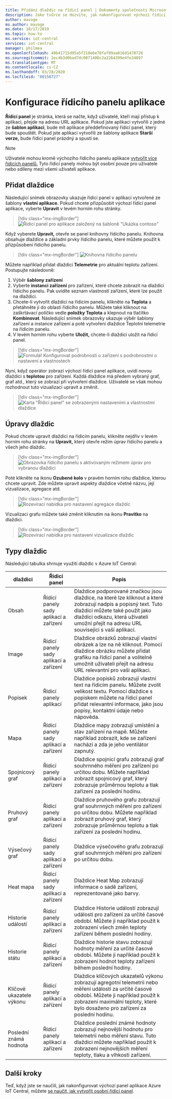 ```yaml
---
title: Přidání dlaždic na řídicí panel | Dokumenty společnosti Microsoft
description: Jako tvůrce se dozvíte, jak nakonfigurovat výchozí řídicí panel aplikace Azure IoT Central.
author: mavoge
ms.author: mavoge
ms.date: 10/17/2019
ms.topic: how-to
ms.service: iot-central
services: iot-central
manager: philmea
ms.openlocfilehash: 49b41715d95a5f210e6e70faf09aa016d1478728
ms.sourcegitcommit: 2ec4b3d0bad7dc0071400c2a2264399e4fe34897
ms.translationtype: MT
ms.contentlocale: cs-CZ
ms.lasthandoff: 03/28/2020
ms.locfileid: "80158727"
---
```

# <a name="configure-the-application-dashboard"></a>Konfigurace řídicího panelu aplikace

**Řídicí panel** je stránka, která se načte, když uživatelé, kteří mají přístup k aplikaci, přejde na adresu URL aplikace. Pokud jste aplikaci vytvořili z jedné ze **šablon aplikací**, bude mít aplikace předdefinovaný řídicí panel, který bude spouštět. Pokud jste aplikaci vytvořili ze šablony aplikace **Starší verze,** bude řídicí panel prázdný a spustí se.

> [!NOTE]
> Uživatelé mohou kromě výchozího řídicího panelu aplikace [vytvořit více řídicích panelů.](howto-create-personal-dashboards.md) Tyto řídicí panely mohou být osobní pouze pro uživatele nebo sdíleny mezi všemi uživateli aplikace. 

## <a name="add-tiles"></a>Přidat dlaždice

Následující snímek obrazovky ukazuje řídicí panel v aplikaci vytvořené ze šablony **vlastní aplikace.** Pokud chcete přizpůsobit výchozí řídicí panel aplikace, vyberte **Upravit** v levém horním rohu stránky.

> [!div class="mx-imgBorder"]
> ![Řídicí panel pro aplikace založený na šabloně "Ukázka contoso"](media/howto-add-tiles-to-your-dashboard/dashboard-sample-contoso.png)

Když vyberete **Upravit,** otevře se panel knihovny řídicího panelu. Knihovna obsahuje dlaždice a základní prvky řídicího panelu, které můžete použít k přizpůsobení řídicího panelu.

> [!div class="mx-imgBorder"]
> ![Knihovna řídicího panelu](media/howto-add-tiles-to-your-dashboard/dashboard-library.png)

Můžete například přidat dlaždici **Telemetrie** pro aktuální teplotu zařízení. Postupujte následovně:
1. Výběr **šablony zařízení**
1. Vyberte **instanci zařízení** pro zařízení, které chcete zobrazit na dlaždici řídicího panelu. Pak uvidíte seznam vlastností zařízení, které lze použít na dlaždici.
1. Chcete-li vytvořit dlaždici na řídicím panelu, klikněte na **Teplota** a přetáhněte ji do oblasti řídicího panelu. Můžete také kliknout na zaškrtávací políčko vedle **položky Teplota** a klepnout na tlačítko **Kombinovat**. Následující snímek obrazovky ukazuje výběr šablony zařízení a instance zařízení a poté vytvoření dlaždice Teplotní telemetrie na řídicím panelu.
1. V levém horním rohu vyberte **Uložit,** chcete-li dlaždici uložit na řídicí panel.

> [!div class="mx-imgBorder"]
> ![Formulář Konfigurovat podrobnosti o zařízení s podrobnostmi o nastavení a vlastnostech](media/howto-add-tiles-to-your-dashboard/device-details.png)

Nyní, když operátor zobrazí výchozí řídicí panel aplikace, uvidí novou dlaždici s **teplotou** pro zařízení. Každá dlaždice má předem vybraný graf, graf atd., který se zobrazí při vytvoření dlaždice. Uživatelé se však mohou rozhodnout tuto vizualizaci upravit a změnit. 

> [!div class="mx-imgBorder"]
> ![Karta "Řídicí panel" se zobrazenými nastaveními a vlastnostmi dlaždice](media/howto-add-tiles-to-your-dashboard/settings-and-properties.png)

## <a name="edit-tiles"></a>Úpravy dlaždic

Pokud chcete upravit dlaždici na řídicím panelu, klikněte nejdřív v levém horním rohu stránky na **Upravit,** který otevře režim úprav řídicího panelu a všech jeho dlaždic. 

> [!div class="mx-imgBorder"]
> ![Obrazovka řídicího panelu s aktivovaným režimem úprav pro vybranou dlaždici](media/howto-add-tiles-to-your-dashboard/edit-mode.png)

Poté klikněte na ikonu **Ozubené kolo** v pravém horním rohu dlaždice, kterou chcete upravit. Zde můžete upravit aspekty dlaždice včetně názvu, její vizualizace, agregace atd.

> [!div class="mx-imgBorder"]
> ![Rozevírací nabídka pro nastavení agregace dlaždic](media/howto-add-tiles-to-your-dashboard/aggregation-settings.png)

Vizualizaci grafu můžete také změnit kliknutím na ikonu **Pravítko** na dlaždici.

> [!div class="mx-imgBorder"]
> ![Rozevírací nabídka pro nastavení vizualizace dlaždic](media/howto-add-tiles-to-your-dashboard/visualization-settings.png)

## <a name="tile-types"></a>Typy dlaždic

Následující tabulka shrnuje využití dlaždic v Azure IoT Central:
 
| dlaždici | Řídicí panel | Popis
| ----------- | ------- | ------- |
| Obsah | Řídicí panely sady aplikací a zařízení |Dlaždice podporované značkou jsou dlaždice, na které lze kliknout a které zobrazují nadpis a popisný text. Tuto dlaždici můžete také použít jako dlaždici odkazu, která uživateli umožní přejít na adresu URL související s vaší aplikací.|
| Image | Řídicí panely sady aplikací a zařízení |Dlaždice obrázků zobrazují vlastní obrázek a lze na ně kliknout. Pomocí dlaždice obrázku můžete přidat grafiku na řídicí panel a volitelně umožnit uživateli přejít na adresu URL relevantní pro vaši aplikaci.|
| Popisek | Řídicí panely aplikací |Dlaždice popisků zobrazují vlastní text na řídicím panelu. Můžete zvolit velikost textu. Pomocí dlaždice s popiskem můžete na řídicí panel přidat relevantní informace, jako jsou popisy, kontaktní údaje nebo nápověda.|
| Mapa | Řídicí panely sady aplikací a zařízení |Dlaždice mapy zobrazují umístění a stav zařízení na mapě. Můžete například zobrazit, kde se zařízení nachází a zda je jeho ventilátor zapnutý.|
| Spojnicový graf | Řídicí panely aplikací a zařízení |Dlaždice spojnicí grafu zobrazují graf souhrnného měření pro zařízení po určitou dobu. Můžete například zobrazit spojnicový graf, který zobrazuje průměrnou teplotu a tlak zařízení za poslední hodinu.|
| Pruhový graf | Řídicí panely aplikací a zařízení |Dlaždice pruhového grafu zobrazují graf souhrnných měření pro zařízení po určitou dobu. Můžete například zobrazit pruhový graf, který zobrazuje průměrnou teplotu a tlak zařízení za poslední hodinu.|
| Výsečový graf | Řídicí panely sady aplikací a zařízení |Dlaždice výsečového grafu zobrazují graf souhrnných měření pro zařízení po určitou dobu.|
| Heat mapa | Řídicí panely sady aplikací a zařízení |Dlaždice Heat Map zobrazují informace o sadě zařízení, reprezentované jako barvy.|
| Historie událostí | Řídicí panely aplikací a zařízení |Dlaždice Historie událostí zobrazují události pro zařízení za určité časové období. Můžete ji například použít k zobrazení všech změn teploty zařízení během poslední hodiny.|
| Historie státu | Řídicí panely aplikací a zařízení |Dlaždice historie stavu zobrazují hodnoty měření za určité časové období. Můžete ji například použít k zobrazení hodnot teploty zařízení během poslední hodiny.|
| Klíčové ukazatele výkonu | Řídicí panely aplikací a zařízení | Dlaždice klíčových ukazatelů výkonu zobrazují agregotní telemetrii nebo měření událostí za určité časové období. Můžete ji například použít k zobrazení maximální teploty, které bylo dosaženo pro zařízení za poslední hodinu.|
| Poslední známá hodnota | Řídicí panely aplikací a zařízení |Dlaždice poslední známé hodnoty zobrazují nejnovější hodnotu pro telemetrii nebo měření stavu. Tuto dlaždici můžete například použít k zobrazení nejnovějších měření teploty, tlaku a vlhkosti zařízení.|

## <a name="next-steps"></a>Další kroky

Teď, když jste se naučili, jak nakonfigurovat výchozí panel aplikace Azure IoT Central, můžete [se naučit, jak vytvořit osobní řídicí panel](howto-create-personal-dashboards.md).
